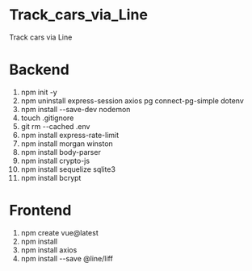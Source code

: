 # Track_cars_via_Line
Track cars via Line


# Backend
1. npm init -y
2. npm uninstall express-session axios pg connect-pg-simple dotenv
3. npm install --save-dev nodemon
4. touch .gitignore
5. git rm --cached .env
6. npm install express-rate-limit
7. npm install morgan winston
8. npm install body-parser
9. npm install crypto-js
10. npm install sequelize sqlite3
11. npm install bcrypt


# Frontend
1. npm create vue@latest
2. npm install
3. npm install axios
4. npm install --save @line/liff